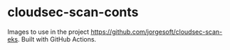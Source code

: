 # cloudsec-scan-conts

Images to use in the project https://github.com/jorgesoft/cloudsec-scan-eks.
Built with GitHub Actions.
